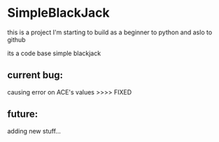 
# SimpleBlackJack

this is a project I'm starting to build as a beginner to python and aslo to github

its a code base simple blackjack 

## current bug:

causing error on ACE's values >>>> FIXED

## future:

adding new stuff...
	
